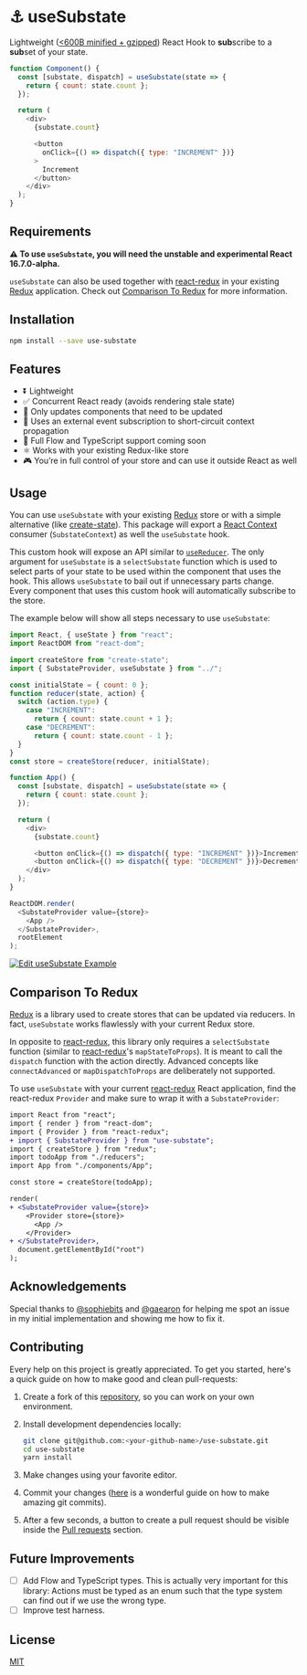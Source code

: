 # ⚓️ useSubstate

Lightweight ([<600B minified + gzipped](https://bundlephobia.com/result?p=use-substate)) React Hook to **sub**scribe to a **sub**set of your state.


```js
function Component() {
  const [substate, dispatch] = useSubstate(state => {
    return { count: state.count };
  });

  return (
    <div>
      {substate.count}

      <button
        onClick={() => dispatch({ type: "INCREMENT" })}
      >
        Increment
      </button>
    </div>
  );
}
```

## Requirements

__⚠️ To use `useSubstate`, you will need the unstable and experimental React 16.7.0-alpha.__

`useSubstate` can also be used together with [react-redux][] in your existing [Redux][] application. Check out [Comparison To Redux](#comparison-to-redux) for more information.

## Installation

```bash
npm install --save use-substate
```

## Features

- ⏬ Lightweight
- ✅ Concurrent React ready (avoids rendering stale state)
- 🐋 Only updates components that need to be updated
- 🔂 Uses an external event subscription to short-circuit context propagation
- 🎈 Full Flow and TypeScript support coming soon
- ⚛️ Works with your existing Redux-like store
- 🎮 You’re in full control of your store and can use it outside React as well

## Usage

You can use `useSubstate` with your existing [Redux][] store or with a simple alternative (like [create-state](https://github.com/philipp-spiess/create-state)). This package will export a [React Context](https://reactjs.org/docs/context.html) consumer (`SubstateContext`) as well the `useSubstate` hook.

This custom hook will expose an API similar to [`useReducer`](https://reactjs.org/docs/hooks-reference.html#usereducer). The only argument for `useSubstate` is a `selectSubstate` function which is used to select parts of your state to be used within the component that uses the hook. This allows `useSubstate` to bail out if unnecessary parts change. Every component that uses this custom hook will automatically subscribe to the store.

The example below will show all steps necessary to use `useSubstate`:

```js
import React, { useState } from "react";
import ReactDOM from "react-dom";

import createStore from "create-state";
import { SubstateProvider, useSubstate } from "../";

const initialState = { count: 0 };
function reducer(state, action) {
  switch (action.type) {
    case "INCREMENT":
      return { count: state.count + 1 };
    case "DECREMENT":
      return { count: state.count - 1 };
  }
}
const store = createStore(reducer, initialState);

function App() {
  const [substate, dispatch] = useSubstate(state => {
    return { count: state.count };
  });

  return (
    <div>
      {substate.count}

      <button onClick={() => dispatch({ type: "INCREMENT" })}>Increment</button>
      <button onClick={() => dispatch({ type: "DECREMENT" })}>Decrement</button>
    </div>
  );
}

ReactDOM.render(
  <SubstateProvider value={store}>
    <App />
  </SubstateProvider>,
  rootElement
);
```

[![Edit useSubstate Example](https://codesandbox.io/static/img/play-codesandbox.svg)](https://codesandbox.io/s/4w406kwy44)

## Comparison To Redux

[Redux][] is a library used to create stores that can be updated via reducers. In fact, `useSubstate` works flawlessly with your current Redux store.

In opposite to [react-redux][], this library only requires a `selectSubstate` function (similar to [react-redux][]'s `mapStateToProps`). It is meant to call the `dispatch` function with the action directly. Advanced concepts like `connectAdvanced` or `mapDispatchToProps` are deliberately not supported.

To use `useSubstate` with your current [react-redux][] React application, find the react-redux `Provider` and make sure to wrap it with a `SubstateProvider`:

```diff
import React from "react";
import { render } from "react-dom";
import { Provider } from "react-redux";
+ import { SubstateProvider } from "use-substate";
import { createStore } from "redux";
import todoApp from "./reducers";
import App from "./components/App";

const store = createStore(todoApp);

render(
+ <SubstateProvider value={store}>
    <Provider store={store}>
      <App />
    </Provider>
+ </SubstateProvider>,
  document.getElementById("root")
);
```

## Acknowledgements

Special thanks to [@sophiebits](https://github.com/sophiebits) and [@gaearon](https://github.com/gaearon) for helping me spot an issue in my initial implementation and showing me how to fix it.

## Contributing

Every help on this project is greatly appreciated. To get you started, here's a quick guide on how to make good and clean pull-requests:

1.  Create a fork of this [repository](https://github.com/philipp-spiess/use-substate), so you can work on your own environment.
2.  Install development dependencies locally:

    ```bash
    git clone git@github.com:<your-github-name>/use-substate.git
    cd use-substate
    yarn install
    ```

3.  Make changes using your favorite editor.
4.  Commit your changes ([here](https://chris.beams.io/posts/git-commit/) is a wonderful guide on how to make amazing git commits).
5.  After a few seconds, a button to create a pull request should be visible inside the [Pull requests](https://github.com/philipp-spiess/use-substate/pulls) section.

## Future Improvements

- [ ] Add Flow and TypeScript types. This is actually very important for this library: Actions must be typed as an enum such that the type system can find out if we use the wrong type.
- [ ] Improve test harness.

## License

[MIT](https://github.com/philipp-spiess/use-substate/blob/master/README.md)

[Redux]: https://redux.js.org/introduction
[react-redux]: https://github.com/reduxjs/react-redux
